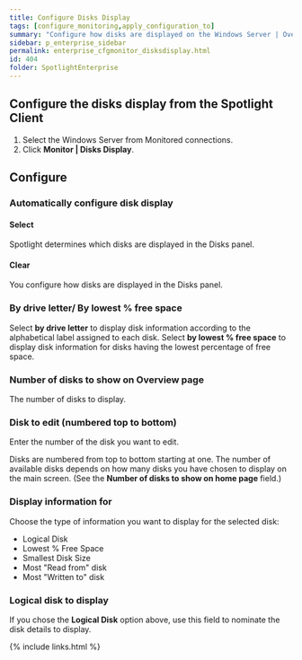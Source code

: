 ```yaml
---
title: Configure Disks Display
tags: [configure_monitoring,apply_configuration_to]
summary: "Configure how disks are displayed on the Windows Server | Overview Page | Disks panel."
sidebar: p_enterprise_sidebar
permalink: enterprise_cfgmonitor_disksdisplay.html
id: 404
folder: SpotlightEnterprise
---
```




## Configure the disks display from the Spotlight Client

1. Select the Windows Server from Monitored connections.
2. Click **Monitor \| Disks Display**.

## Configure

### Automatically configure disk display

#### Select

Spotlight determines which disks are displayed in the Disks panel.

#### Clear

You configure how disks are displayed in the Disks panel.

### By drive letter/ By lowest % free space

Select **by drive letter** to display disk information according to the alphabetical label assigned to each disk.
Select **by lowest % free space** to display disk information for disks having the lowest percentage of free space.

### Number of disks to show on Overview page

The number of disks to display.

### Disk to edit (numbered top to bottom)

Enter the number of the disk you want to edit.

Disks are numbered from top to bottom starting at one. The number of available disks depends on how many disks you have chosen to display on the main screen. (See the **Number of disks to show on home page** field.)

### Display information for

Choose the type of information you want to display for the selected disk:
* Logical Disk
* Lowest % Free Space
* Smallest Disk Size
* Most "Read from" disk
* Most "Written to" disk

### Logical disk to display

If you chose the **Logical Disk** option above, use this field to nominate the disk details to display.




{% include links.html %}
